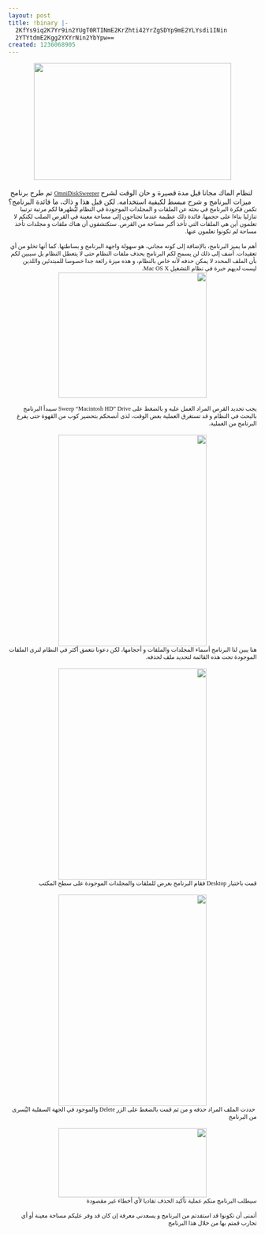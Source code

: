 ```yaml
---
layout: post
title: !binary |-
  2KfYs9iq2K7Yr9in2YUgT0RTINmE2KrZhti42YrZgSDYp9mE2YLYsdi1INin
  2YTYtdmE2Kgg2YXYrNin2YbYpw==
created: 1236068905
---
```

<div align="center"><a href="http://www.omnigroup.com/images/applications/omnidisksweeper/screenshot.png"><img width="400" height="237" alt="" src="http://www.omnigroup.com/images/applications/omnidisksweeper/screenshot.png" /></a></div>
<br />
&nbsp;تم طرح برنامج <span style="font: 12.0px Lucida Grande"><a href="http://www.omnigroup.com/applications/omnidisksweeper/">OmniDiskSweeper</a> </span>لنظام الماك مجانا<span style="font: 12.0px Lucida Grande"> </span>قبل<span style="font: 12.0px Lucida Grande"> </span>مدة<span style="font: 12.0px Lucida Grande"> </span>قصيرة و حان الوقت لشرح ميزات البرنامج و شرح مبسط لكيفية استخدامه. لكن قبل هذا و ذاك، ما فائدة البرنامج؟
<p dir="rtl" style="margin: 0.0px 0.0px 0.0px 0.0px; text-align: right; font: 12.0px Geeza Pro">تكمن فكرة البرنامج في بحثه عن الملفات و المجلدات الموجودة في النظام ليُظهرها لكم مرتبة ترتيبا تنازليا بناءا على حجمها. فائدة ذلك عظيمة عندما تحتاجون إلى مساحة معينة في القرص الصلب لكنكم لا تعلمون أين هي الملفات التي تأخذ أكبر مساحة من القرص. ستكتشفون أن هناك ملفات و مجلدات تأخذ مساحة لم تكونوا تعلمون عنها.</p>
<p dir="rtl" style="margin: 0.0px 0.0px 0.0px 0.0px; text-align: right; font: 12.0px Geeza Pro; min-height: 15.0px">&nbsp;</p>
<p dir="rtl" style="margin: 0.0px 0.0px 0.0px 0.0px; text-align: right; font: 12.0px Geeza Pro">أهم ما يميز البرنامج، بالإضافة إلى كونه مجاني، هو سهولة واجهة البرنامج و بساطتها. كما أنها تخلو من أي تعقيدات. أضف إلى&nbsp;ذلك لن يسمح لكم البرنامج بحذف ملفات النظام حتى لا يتعطل النظام بل سيبين لكم بأن الملف المحدد لا يمكن حذفه لأنه خاص بالنظام، و هذه ميزة رائعة جدا خصوصا للمبتدئين واللذين ليست لديهم خبرة في نظام التشغيل Mac OS&nbsp;X.&nbsp;</p>
<p dir="rtl" style="margin: 0.0px 0.0px 0.0px 0.0px; text-align: center; font: 12.0px Geeza Pro"><a href="http://farm4.static.flickr.com/3653/3324492785_13333cef4f_o.png"><img width="300" height="254" alt="" src="http://farm4.static.flickr.com/3653/3324492785_13333cef4f_o.png" /></a></p>
<p dir="rtl" style="margin: 0.0px 0.0px 0.0px 0.0px; text-align: right; font: 12.0px Geeza Pro; min-height: 15.0px">&nbsp;</p>
<p dir="rtl" style="margin: 0.0px 0.0px 0.0px 0.0px; text-align: right; font: 12.0px Geeza Pro">يجب تحديد القرص المراد العمل عليه و بالضغط على <span style="font: 12.0px Lucida Grande">Sweep</span> <span style="font: 12.0px Lucida Grande">&ldquo;Macintosh</span> <span style="font: 12.0px Lucida Grande">HD&rdquo;</span> <span style="font: 12.0px Lucida Grande">Drive</span> سيبدأ البرنامج بالبحث في النظام و قد تستغرق العملية بعض الوقت، لذى أنصحكم بتحضير كوب من القهوة حتى يفرغ البرنامج من العملية.</p>
<p dir="rtl" style="margin: 0.0px 0.0px 0.0px 0.0px; text-align: right; font: 12.0px Geeza Pro; min-height: 15.0px">&nbsp;</p>
<p dir="rtl" style="margin: 0.0px 0.0px 0.0px 0.0px; text-align: center; font: 12.0px Geeza Pro"><a href="http://farm4.static.flickr.com/3572/3325329450_a276f7131f_o.png"><img width="300" height="428" alt="" src="http://farm4.static.flickr.com/3572/3325329450_a276f7131f_o.png" /></a></p>
<p dir="rtl" style="margin: 0.0px 0.0px 0.0px 0.0px; text-align: right; font: 12.0px Geeza Pro">هنا يبين لنا البرنامج أسماء المجلدات والملفات و أحجامها، لكن دعونا نتعمق أكثر في النظام لنرى الملفات الموجودة تحت هذه القائمة لتحديد ملف لحذفه.</p>
<p dir="rtl" style="margin: 0.0px 0.0px 0.0px 0.0px; text-align: right; font: 12.0px Geeza Pro; min-height: 15.0px">&nbsp;</p>
<p dir="rtl" style="margin: 0.0px 0.0px 0.0px 0.0px; text-align: center; font: 12.0px Geeza Pro"><a href="http://farm4.static.flickr.com/3601/3325329998_2c90024a7a_o.png"><img width="300" height="428" alt="" src="http://farm4.static.flickr.com/3601/3325329998_2c90024a7a_o.png" /></a></p>
<p dir="rtl" style="margin: 0.0px 0.0px 0.0px 0.0px; text-align: right; font: 12.0px Geeza Pro">قمت باختيار <span style="font: 12.0px Lucida Grande">Desktop </span>فقام البرنامج بعرض للملفات والمجلدات الموجودة على سطح المكتب</p>
<p dir="rtl" style="margin: 0.0px 0.0px 0.0px 0.0px; text-align: center; font: 12.0px Geeza Pro; min-height: 15.0px">&nbsp;</p>
<p dir="rtl" style="margin: 0.0px 0.0px 0.0px 0.0px; text-align: center; font: 12.0px Geeza Pro"><a href="http://farm4.static.flickr.com/3660/3325330208_d7402ae08b_o.png"><img width="300" height="428" alt="" src="http://farm4.static.flickr.com/3660/3325330208_d7402ae08b_o.png" /></a></p>
<p dir="rtl" style="margin: 0.0px 0.0px 0.0px 0.0px; text-align: right; font: 12.0px Geeza Pro">&nbsp;حددت الملف المراد حذفه و من ثم قمت بالضغط على الزر <span style="font: 12.0px Lucida Grande">Delete</span> والموجود في الجهة السفلية اليُسرى من البرنامج</p>
<p dir="rtl" style="margin: 0.0px 0.0px 0.0px 0.0px; text-align: center; font: 12.0px Geeza Pro; min-height: 15.0px"><br />
<a href="http://farm4.static.flickr.com/3648/3324493817_c34627f31d_o.png"><img width="300" height="140" alt="" src="http://farm4.static.flickr.com/3648/3324493817_c34627f31d_o.png" /></a></p>
<p dir="rtl" style="margin: 0.0px 0.0px 0.0px 0.0px; text-align: right; font: 12.0px Geeza Pro">سيطلب البرنامج منكم عملية تأكيد الحذف تفاديا لأي أخطاء غير مقصودة</p>
<p dir="rtl" style="margin: 0.0px 0.0px 0.0px 0.0px; text-align: right; font: 12.0px Geeza Pro; min-height: 15.0px">&nbsp;</p>
<p dir="rtl" style="margin: 0.0px 0.0px 0.0px 0.0px; text-align: right; font: 12.0px Geeza Pro">أتمنى<span style="font: 12.0px Lucida Grande"> </span>أن<span style="font: 12.0px Lucida Grande"> </span>تكونوا<span style="font: 12.0px Lucida Grande"> </span>قد<span style="font: 12.0px Lucida Grande"> </span>استفدتم<span style="font: 12.0px Lucida Grande"> </span>من<span style="font: 12.0px Lucida Grande"> </span>البرنامج<span style="font: 12.0px Lucida Grande"> </span>و<span style="font: 12.0px Lucida Grande"> </span>يسعدني معرفة إن كان قد وفر عليكم مساحة معينة أو أي تجارب قمتم بها من خلال هذا البرنامج<br />
&nbsp;</p>
<p>&nbsp;</p>
<div style="text-align: right;">&nbsp;</div>
